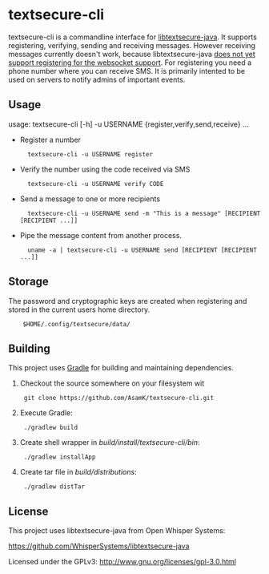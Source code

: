 # textsecure-cli

textsecure-cli is a commandline interface for [libtextsecure-java](https://github.com/WhisperSystems/libtextsecure-java). It supports registering, verifying, sending and receiving messages. However receiving messages currently doesn't work, because libtextsecure-java [does not yet support registering for the websocket support](https://github.com/WhisperSystems/libtextsecure-java/pull/5). For registering you need a phone number where you can receive SMS.
It is primarily intented to be used on servers to notify admins of important events.

## Usage

usage: textsecure-cli [-h] -u USERNAME {register,verify,send,receive} ...

* Register a number

        textsecure-cli -u USERNAME register

* Verify the number using the code received via SMS

        textsecure-cli -u USERNAME verify CODE

* Send a message to one or more recipients

        textsecure-cli -u USERNAME send -m "This is a message" [RECIPIENT [RECIPIENT ...]]

* Pipe the message content from another process.

        uname -a | textsecure-cli -u USERNAME send [RECIPIENT [RECIPIENT ...]]

## Storage

The password and cryptographic keys are created when registering and stored in the current users home directory.

        $HOME/.config/textsecure/data/

## Building

This project uses [Gradle](http://gradle.org) for building and maintaining
dependencies.

1. Checkout the source somewhere on your filesystem wit

        git clone https://github.com/AsamK/textsecure-cli.git

2. Execute Gradle:

        ./gradlew build

3. Create shell wrapper in *build/install/textsecure-cli/bin*:

        ./gradlew installApp

4. Create tar file in *build/distributions*:

        ./gradlew distTar

## License

This project uses libtextsecure-java from Open Whisper Systems:

https://github.com/WhisperSystems/libtextsecure-java

Licensed under the GPLv3: http://www.gnu.org/licenses/gpl-3.0.html
